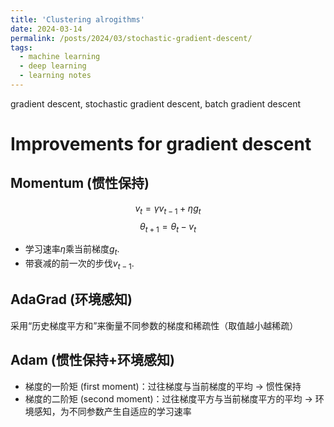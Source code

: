 ```yaml
---
title: 'Clustering alrogithms'
date: 2024-03-14
permalink: /posts/2024/03/stochastic-gradient-descent/
tags:
  - machine learning
  - deep learning
  - learning notes
---
```


gradient descent, stochastic gradient descent, batch gradient descent

Improvements for gradient descent
======
Momentum (惯性保持)
------
$$v_t = \gamma v_{t-1}+ \eta g_t$$
$$\theta_{t+1} = \theta_{t}-v_t$$

- 学习速率$\eta$乘当前梯度$g_t$.
- 带衰减的前一次的步伐$v_{t-1}$.

AdaGrad (环境感知)
------
采用“历史梯度平方和”来衡量不同参数的梯度和稀疏性（取值越小越稀疏）

Adam (惯性保持+环境感知)
------
- 梯度的一阶矩 (first moment)：过往梯度与当前梯度的平均 -> 惯性保持
- 梯度的二阶矩 (second moment)：过往梯度平方与当前梯度平方的平均 -> 环境感知，为不同参数产生自适应的学习速率